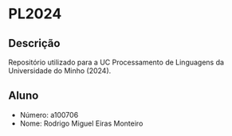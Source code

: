 # PL2024

## Descrição

Repositório utilizado para a UC Processamento de Linguagens da Universidade do Minho (2024).

## Aluno

- Número: a100706
- Nome: Rodrigo Miguel Eiras Monteiro